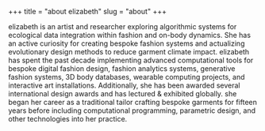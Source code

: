 +++
title = "about elizabeth"
slug = "about"
+++

elizabeth is an artist and researcher exploring algorithmic systems for ecological data integration within fashion and on-body dynamics. She has an active curiosity for creating bespoke fashion systems and actualizing evolutionary design methods to reduce garment climate impact. elizabeth has spent the past decade implementing advanced computational tools for bespoke digital fashion design, fashion analytics systems, generative fashion systems, 3D body databases, wearable computing projects, and interactive art installations. Additionally, she has been awarded several international design awards and has lectured & exhibited globally. she began her career as a traditional tailor crafting bespoke garments for fifteen years before including computational programming, parametric design, and other technologies into her practice. 